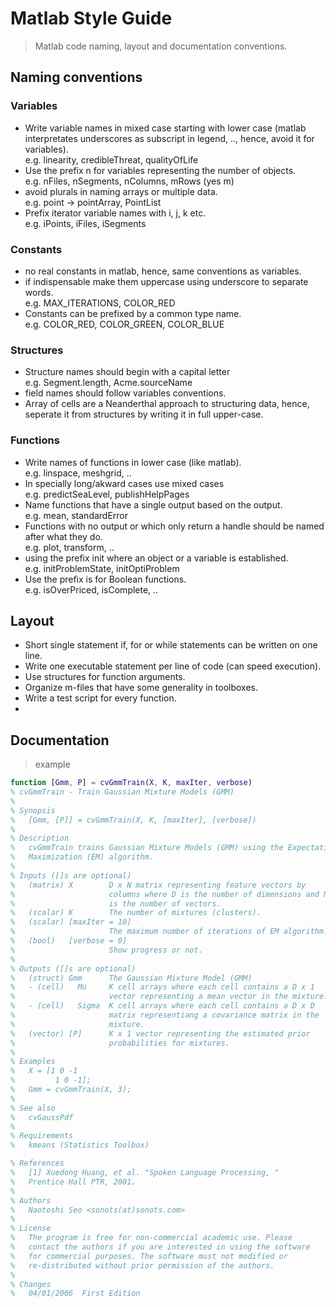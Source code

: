 Matlab Style Guide
==================

> Matlab code naming, layout and documentation conventions.

## Naming conventions

### Variables
- Write variable names in mixed case starting with lower case (matlab interpretates underscores as subscript in legend, .., hence, avoid it for variables).  
e.g. linearity, credibleThreat, qualityOfLife
- Use the prefix n for variables representing the number of objects.  
e.g. nFiles, nSegments, nColumns, mRows (yes m)
- avoid plurals in naming arrays or multiple data.   
e.g. point -> pointArray, PointList
- Prefix iterator variable names with i, j, k etc.  
e.g. iPoints, iFiles, iSegments

### Constants
- no real constants in matlab, hence, same conventions as variables.
- if indispensable make them uppercase using underscore to separate words.  
e.g. MAX_ITERATIONS, COLOR_RED
- Constants can be prefixed by a common type name.  
e.g. COLOR_RED, COLOR_GREEN, COLOR_BLUE

### Structures
- Structure names should begin with a capital letter  
e.g. Segment.length, Acme.sourceName
- field names should follow variables conventions.
- Array of cells are a Neanderthal approach to structuring data, hence, seperate it from structures by writing it in full upper-case. 

### Functions
- Write names of functions in lower case (like matlab).  
e.g. linspace, meshgrid, ..
- In specially long/akward cases use mixed cases  
e.g. predictSeaLevel, publishHelpPages
- Name functions that have a single output based on the output.  
e.g. mean, standardError
- Functions with no output or which only return a handle should be named after what they do.  
e.g. plot, transform, ..
- using the prefix init where an object or a variable is established.  
e.g. initProblemState, initOptiProblem
- Use the prefix is for Boolean functions.  
e.g. isOverPriced, isComplete, ..

## Layout
- Short single statement if, for or while statements can be written on one line.
- Write one executable statement per line of code (can speed execution).
- Use structures for function arguments.
- Organize m-files that have some generality in toolboxes.
- Write a test script for every function.
- 

## Documentation

> example
``` matlab
function [Gmm, P] = cvGmmTrain(X, K, maxIter, verbose)
% cvGmmTrain - Train Gaussian Mixture Models (GMM)
%
% Synopsis
%   [Gmm, [P]] = cvGmmTrain(X, K, [maxIter], [verbose])
%
% Description
%   cvGmmTrain trains Gaussian Mixture Models (GMM) using the Expectation
%   Maximization (EM) algorithm. 
%
% Inputs ([]s are optional)
%   (matrix) X        D x N matrix representing feature vectors by 
%                     columns where D is the number of dimensions and N
%                     is the number of vectors. 
%   (scalar) K        The number of mixtures (clusters). 
%   (scalar) [maxIter = 10] 
%                     The maximum number of iterations of EM algorithm.
%   (bool)   [verbose = 0]
%                     Show progress or not. 
%
% Outputs ([]s are optional)
%   (struct) Gmm      The Gaussian Mixture Model (GMM)
%   - (cell)   Mu     K cell arrays where each cell contains a D x 1 
%                     vector representing a mean vector in the mixture. 
%   - (cell)   Sigma  K cell arrays where each cell contains a D x D
%                     matrix representiang a covariance matrix in the
%                     mixture. 
%   (vector) [P]      K x 1 vector representing the estimated prior 
%                     probabilities for mixtures. 
%
% Examples
%   X = [1 0 -1
%         1 0 -1];
%   Gmm = cvGmmTrain(X, 3);
%
% See also
%   cvGaussPdf
%
% Requirements
%   kmeans (Statistics Toolbox)

% References
%   [1] Xuedong Huang, et al. "Spoken Language Processing, "
%   Prentice Hall PTR, 2001. 
%
% Authors
%   Naotoshi Seo <sonots(at)sonots.com>
%
% License
%   The program is free for non-commercial academic use. Please 
%   contact the authors if you are interested in using the software
%   for commercial purposes. The software must not modified or
%   re-distributed without prior permission of the authors.
%
% Changes
%   04/01/2006  First Edition
```






